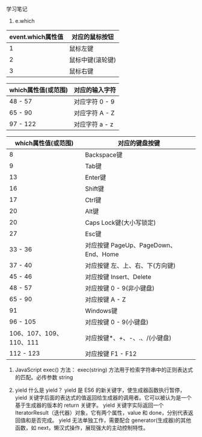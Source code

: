 学习笔记

1. e.which

| event\.which属性值 | 对应的鼠标按钮     |
|-----------------|-------------|
| 1               | 鼠标左键        |
| 2               | 鼠标中键\(滚轮键\) |
| 3               | 鼠标右键        |


| which属性值\(或范围\) | 对应的输入字符     |
|-----------------|-------------|
| 48 \- 57        | 对应字符 0 \- 9 |
| 65 \- 90        | 对应字符 A \- Z |
| 97 \- 122       | 对应字符 a \- z |

| which属性值\(或范围\)     | 对应的键盘按键                       |
|---------------------|-------------------------------|
| 8                   | Backspace键                    |
| 9                   | Tab键                          |
| 13                  | Enter键                        |
| 16                  | Shift键                        |
| 17                  | Ctrl键                         |
| 20                  | Alt键                          |
| 20                  | Caps Lock键\(大小写锁定\)           |
| 27                  | Esc键                          |
| 33 \- 36            | 对应按键 PageUp、PageDown、End、Home |
| 37 \- 40            | 对应按键 左、上、右、下\(方向键\)           |
| 45 \- 46            | 对应按键 Insert、Delete            |
| 48 \- 57            | 对应按键 0 \- 9\(非小键盘\)           |
| 65 \- 90            | 对应按键 A \- Z                   |
| 91                  | Windows键                      |
| 96 \- 105           | 对应按键 0 \- 9\(小键盘\)            |
| 106、107、109、110、111 | 对应按键\*、\+、\-、\.、/\(小键盘\)      |
| 112 \- 123          | 对应按键 F1 \- F12                |


1. JavaScript exec() 方法：
   exec(string) 方法用于检索字符串中的正则表达式的匹配。必传参数 string

1. yield
   什么是 yield？
   yield 是 ES6 的新关键字，使生成器函数执行暂停，yield 关键字后面的表达式的值返回给生成器的调用者。它可以被认为是一个基于生成器的版本的 return 关键字。
   yield 关键字实际返回一个 IteratorResult（迭代器）对象，它有两个属性，value 和 done，分别代表返回值和是否完成。
   yield 无法单独工作，需要配合 generator(生成器)的其他函数，如 next，懒汉式操作，展现强大的主动控制特性。
